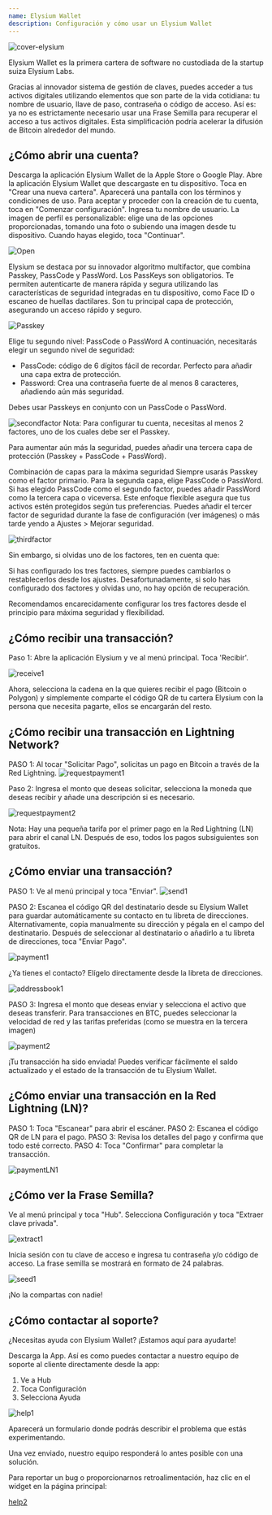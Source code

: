 ```yaml
---
name: Elysium Wallet
description: Configuración y cómo usar un Elysium Wallet
---
```


![cover-elysium](assets/cover.webp)

Elysium Wallet es la primera cartera de software no custodiada de la startup suiza Elysium Labs.

Gracias al innovador sistema de gestión de claves, puedes acceder a tus activos digitales utilizando elementos que son parte de la vida cotidiana: tu nombre de usuario, llave de paso, contraseña o código de acceso.
Así es: ya no es estrictamente necesario usar una Frase Semilla para recuperar el acceso a tus activos digitales.
Esta simplificación podría acelerar la difusión de Bitcoin alrededor del mundo.

## ¿Cómo abrir una cuenta?

Descarga la aplicación Elysium Wallet de la Apple Store o Google Play.
Abre la aplicación Elysium Wallet que descargaste en tu dispositivo.
Toca en "Crear una nueva cartera".
Aparecerá una pantalla con los términos y condiciones de uso.
Para aceptar y proceder con la creación de tu cuenta, toca en "Comenzar configuración".
Ingresa tu nombre de usuario.
La imagen de perfil es personalizable: elige una de las opciones proporcionadas, tomando una foto o subiendo una imagen desde tu dispositivo.
Cuando hayas elegido, toca "Continuar".

![Open](assets/open.webp)

Elysium se destaca por su innovador algoritmo multifactor, que combina Passkey, PassCode y PassWord.
Los PassKeys son obligatorios.
Te permiten autenticarte de manera rápida y segura utilizando las características de seguridad integradas en tu dispositivo, como Face ID o escaneo de huellas dactilares.
Son tu principal capa de protección, asegurando un acceso rápido y seguro.

![Passkey](assets/passkey.webp)

Elige tu segundo nivel: PassCode o PassWord
A continuación, necesitarás elegir un segundo nivel de seguridad:

- PassCode: código de 6 dígitos fácil de recordar. Perfecto para añadir una capa extra de protección.
- Password: Crea una contraseña fuerte de al menos 8 caracteres, añadiendo aún más seguridad.

Debes usar Passkeys en conjunto con un PassCode o PassWord.

![secondfactor](assets/secondfactor.webp)
Nota: Para configurar tu cuenta, necesitas al menos 2 factores, uno de los cuales debe ser el Passkey.

Para aumentar aún más la seguridad, puedes añadir una tercera capa de protección (Passkey + PassCode + PassWord).

Combinación de capas para la máxima seguridad
Siempre usarás Passkey como el factor primario. Para la segunda capa, elige PassCode o PassWord.
Si has elegido PassCode como el segundo factor, puedes añadir PassWord como la tercera capa o viceversa. Este enfoque flexible asegura que tus activos estén protegidos según tus preferencias.
Puedes añadir el tercer factor de seguridad durante la fase de configuración (ver imágenes) o más tarde yendo a Ajustes > Mejorar seguridad.

![thirdfactor](assets/thirdfactor.webp)

Sin embargo, si olvidas uno de los factores, ten en cuenta que:

Si has configurado los tres factores, siempre puedes cambiarlos o restablecerlos desde los ajustes.
Desafortunadamente, si solo has configurado dos factores y olvidas uno, no hay opción de recuperación.

Recomendamos encarecidamente configurar los tres factores desde el principio para máxima seguridad y flexibilidad.

## ¿Cómo recibir una transacción?

Paso 1: Abre la aplicación Elysium y ve al menú principal. Toca 'Recibir'.

![receive1](assets/receive1.webp)

Ahora, selecciona la cadena en la que quieres recibir el pago (Bitcoin o Polygon) y simplemente comparte el código QR de tu cartera Elysium con la persona que necesita pagarte, ellos se encargarán del resto.

## ¿Cómo recibir una transacción en Lightning Network?
PASO 1: Al tocar "Solicitar Pago", solicitas un pago en Bitcoin a través de la Red Lightning.
![requestpayment1](asset/requestpayment1)

Paso 2: Ingresa el monto que deseas solicitar, selecciona la moneda que deseas recibir y añade una descripción si es necesario.

![requestpayment2](asset/requestpayment2)

Nota: Hay una pequeña tarifa por el primer pago en la Red Lightning (LN) para abrir el canal LN. Después de eso, todos los pagos subsiguientes son gratuitos.

## ¿Cómo enviar una transacción?

PASO 1: Ve al menú principal y toca "Enviar".
![send1](assets/send1.webp)

PASO 2: Escanea el código QR del destinatario desde su Elysium Wallet para guardar automáticamente su contacto en tu libreta de direcciones.
Alternativamente, copia manualmente su dirección y pégala en el campo del destinatario.
Después de seleccionar al destinatario o añadirlo a tu libreta de direcciones, toca "Enviar Pago".

![payment1](assets/payment1.webp)

¿Ya tienes el contacto? Elígelo directamente desde la libreta de direcciones.

![addressbook1](assets/addressbook1.webp)

PASO 3: Ingresa el monto que deseas enviar y selecciona el activo que deseas transferir.
Para transacciones en BTC, puedes seleccionar la velocidad de red y las tarifas preferidas (como se muestra en la tercera imagen)

![payment2](assets/payment2.webp)

¡Tu transacción ha sido enviada! Puedes verificar fácilmente el saldo actualizado y el estado de la transacción de tu Elysium Wallet.

## ¿Cómo enviar una transacción en la Red Lightning (LN)?

PASO 1: Toca "Escanear" para abrir el escáner.
PASO 2: Escanea el código QR de LN para el pago.
PASO 3: Revisa los detalles del pago y confirma que todo esté correcto.
PASO 4: Toca "Confirmar" para completar la transacción.

![paymentLN1](assets/paymentLN1.webp)

## ¿Cómo ver la Frase Semilla?

Ve al menú principal y toca "Hub". Selecciona Configuración y toca "Extraer clave privada".

![extract1](assets/extract1.webp)

Inicia sesión con tu clave de acceso e ingresa tu contraseña y/o código de acceso.
La frase semilla se mostrará en formato de 24 palabras.

![seed1](assets/seed1.webp)

¡No la compartas con nadie!

## ¿Cómo contactar al soporte?

¿Necesitas ayuda con Elysium Wallet? ¡Estamos aquí para ayudarte!

Descarga la App.
Así es como puedes contactar a nuestro equipo de soporte al cliente directamente desde la app:

1. Ve a Hub
2. Toca Configuración
3. Selecciona Ayuda

![help1](assets/help1.webp)

Aparecerá un formulario donde podrás describir el problema que estás experimentando.

Una vez enviado, nuestro equipo responderá lo antes posible con una solución.

Para reportar un bug o proporcionarnos retroalimentación, haz clic en el widget en la página principal:

[help2](assets/help2.webp)